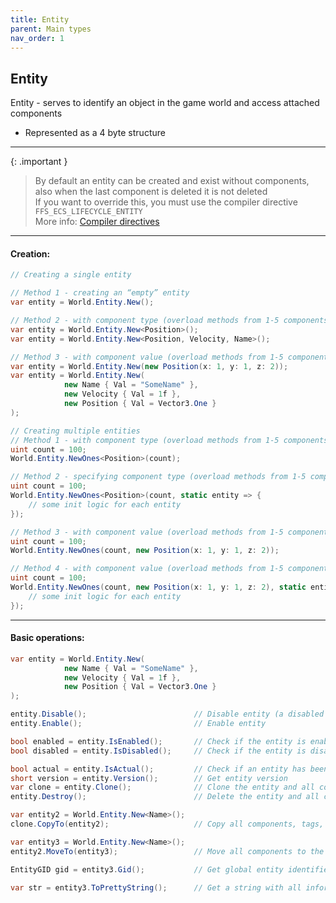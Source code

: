 ```yaml
---
title: Entity
parent: Main types
nav_order: 1
---
```


## Entity
Entity - serves to identify an object in the game world and access attached components
- Represented as a 4 byte structure

___

{: .important }
> By default an entity can be created and exist without components, also when the last component is deleted it is not deleted  
> If you want to override this, you must use the compiler directive `FFS_ECS_LIFECYCLE_ENTITY`  
> More info: [Compiler directives](../additional-features/compilerdirectives.md)

___

#### Creation:
```csharp
// Creating a single entity

// Method 1 - creating an “empty” entity
var entity = World.Entity.New();

// Method 2 - with component type (overload methods from 1-5 components)
var entity = World.Entity.New<Position>();
var entity = World.Entity.New<Position, Velocity, Name>();

// Method 3 - with component value (overload methods from 1-5 components)
var entity = World.Entity.New(new Position(x: 1, y: 1, z: 2));
var entity = World.Entity.New(
            new Name { Val = "SomeName" },
            new Velocity { Val = 1f },
            new Position { Val = Vector3.One }
);

// Creating multiple entities
// Method 1 - with component type (overload methods from 1-5 components)
uint count = 100;
World.Entity.NewOnes<Position>(count);

// Method 2 - specifying component type (overload methods from 1-5 components) + delegate initialization of each entity
uint count = 100;
World.Entity.NewOnes<Position>(count, static entity => {
    // some init logic for each entity
});

// Method 3 - with component value (overload methods from 1-5 components)
uint count = 100;
World.Entity.NewOnes(count, new Position(x: 1, y: 1, z: 2));

// Method 4 - with component value (overload methods from 1-5 components) + initialization delegate of each entity
uint count = 100;
World.Entity.NewOnes(count, new Position(x: 1, y: 1, z: 2), static entity => {
    // some init logic for each entity
});

```
___

#### Basic operations:
```csharp
var entity = World.Entity.New(
            new Name { Val = "SomeName" },
            new Velocity { Val = 1f },
            new Position { Val = Vector3.One }
);

entity.Disable();                        // Disable entity (a disabled entity is not found by default in queries (see Query))
entity.Enable();                         // Enable entity

bool enabled = entity.IsEnabled();       // Check if the entity is enabled in the world
bool disabled = entity.IsDisabled();     // Check if the entity is disabled in the world

bool actual = entity.IsActual();         // Check if an entity has been deleted in the world
short version = entity.Version();        // Get entity version
var clone = entity.Clone();              // Clone the entity and all components, tags, masks
entity.Destroy();                        // Delete the entity and all components, tags, masks

var entity2 = World.Entity.New<Name>();
clone.CopyTo(entity2);                   // Copy all components, tags, masks to the specified entity

var entity3 = World.Entity.New<Name>();
entity2.MoveTo(entity3);                 // Move all components to the specified entity and delete the current entity

EntityGID gid = entity3.Gid();           // Get global entity identifier

var str = entity3.ToPrettyString();      // Get a string with all information about the entity

```